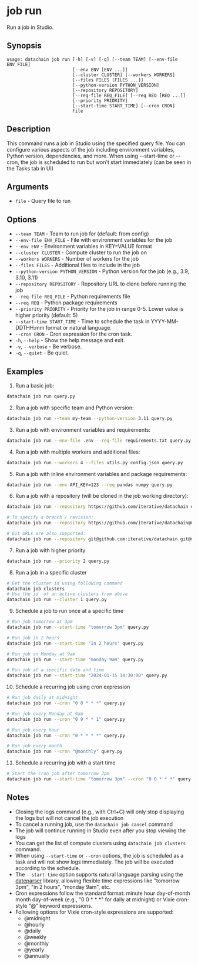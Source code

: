# job run

Run a job in Studio.

## Synopsis

```usage
usage: datachain job run [-h] [-v] [-q] [--team TEAM] [--env-file ENV_FILE]
                         [--env ENV [ENV ...]]
                         [--cluster CLUSTER] [--workers WORKERS]
                         [--files FILES [FILES ...]]
                         [--python-version PYTHON_VERSION]
                         [--repository REPOSITORY]
                         [--req-file REQ_FILE] [--req REQ [REQ ...]]
                         [--priority PRIORITY]
                         [--start-time START_TIME] [--cron CRON]
                         file
```

## Description

This command runs a job in Studio using the specified query file. You can configure various aspects of the job including environment variables, Python version, dependencies, and more. When using --start-time or --cron, the job is scheduled to run but won't start immediately (can be seen in the Tasks tab in UI)

## Arguments

* `file` - Query file to run

## Options

* `--team TEAM` - Team to run job for (default: from config)
* `--env-file ENV_FILE` - File with environment variables for the job
* `--env ENV` - Environment variables in KEY=VALUE format
* `--cluster CLUSTER` - Compute cluster to run the job on
* `--workers WORKERS` - Number of workers for the job
* `--files FILES` - Additional files to include in the job
* `--python-version PYTHON_VERSION` - Python version for the job (e.g., 3.9, 3.10, 3.11)
* `--repository REPOSITORY` - Repository URL to clone before running the job
* `--req-file REQ_FILE` - Python requirements file
* `--req REQ` - Python package requirements
* `--priority PRIORITY` - Priority for the job in range 0-5. Lower value is higher priority (default: 5)
* `--start-time START_TIME` - Time to schedule the task in YYYY-MM-DDTHH:mm format or natural language.
* `--cron CRON` - Cron expression for the cron task.
* `-h`, `--help` - Show the help message and exit.
* `-v`, `--verbose` - Be verbose.
* `-q`, `--quiet` - Be quiet.

## Examples

1. Run a basic job:
```bash
datachain job run query.py
```

2. Run a job with specific team and Python version:
```bash
datachain job run --team my-team --python-version 3.11 query.py
```

3. Run a job with environment variables and requirements:
```bash
datachain job run --env-file .env --req-file requirements.txt query.py
```

4. Run a job with multiple workers and additional files:
```bash
datachain job run --workers 4 --files utils.py config.json query.py
```

5. Run a job with inline environment variables and package requirements:
```bash
datachain job run --env API_KEY=123 --req pandas numpy query.py
```

6. Run a job with a repository (will be cloned in the job working directory):
```bash
datachain job run --repository https://github.com/iterative/datachain query.py

# To specify a branch / revision:
datachain job run --repository https://github.com/iterative/datachain@main query.py

# Git URLs are also supported:
datachain job run --repository git@github.com:iterative/datachain.git@main query.py
```

7. Run a job with higher priority
```bash
datachain job run --priority 2 query.py
```

8. Run a job in a specific cluster
```bash
# Get the cluster id using following command
datachain job clusters
# Use the id  of an active clusters from above
datachain job run --cluster 1 query.py
```

9. Schedule a job to run once at a specific time
```bash
# Run job tomorrow at 3pm
datachain job run --start-time "tomorrow 3pm" query.py

# Run job in 2 hours
datachain job run --start-time "in 2 hours" query.py

# Run job on Monday at 9am
datachain job run --start-time "monday 9am" query.py

# Run job at a specific date and time
datachain job run --start-time "2024-01-15 14:30:00" query.py
```

10. Schedule a recurring job using cron expression
```bash
# Run job daily at midnight
datachain job run --cron "0 0 * * *" query.py

# Run job every Monday at 9am
datachain job run --cron "0 9 * * 1" query.py

# Run job every hour
datachain job run --cron "0 * * * *" query.py

# Run job every month
datachain job run --cron "@monthly" query.py
```

11. Schedule a recurring job with a start time
```bash
# Start the cron job after tomorrow 3pm
datachain job run --start-time "tomorrow 3pm" --cron "0 0 * * *" query.py
```

## Notes

* Closing the logs command (e.g., with Ctrl+C) will only stop displaying the logs but will not cancel the job execution
* To cancel a running job, use the `datachain job cancel` command
* The job will continue running in Studio even after you stop viewing the logs
* You can get the list of compute clusters using `datachain job clusters` command.
* When using `--start-time` or `--cron` options, the job is scheduled as a task and will not show logs immediately. The job will be executed according to the schedule.
* The `--start-time` option supports natural language parsing using the [dateparser](https://dateparser.readthedocs.io/en/latest/) library, allowing flexible time expressions like "tomorrow 3pm", "in 2 hours", "monday 9am", etc.
* Cron expressions follow the standard format: minute hour day-of-month month day-of-week (e.g., "0 0 * * *" for daily at midnight) or Vixie cron-style “@” keyword expressions.
* Following options for Vixie cron-style expressions are supported:
    * @midnight
    * @hourly
    * @daily
    * @weekly
    * @monthly
    * @yearly
    * @annually
